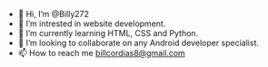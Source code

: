 - 👋 Hi, I’m @Billy272
- 👀 I’m intrested in website development.
- 🌱 I’m currently learning HTML, CSS and Python.
- 💞️ I’m looking to collaborate on any Android developer specialist.
- 📫 How to reach me billcordias8@gmail.com

<!---
Billy272/Billy272 is a ✨ special ✨ repository because its `README.md` (this file) appears on your GitHub profile.
You can click the Preview link to take a look at your changes.
--->
